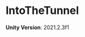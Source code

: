 # IntoTheTunnel

**Unity Version**: 2021.2.3f1

``` git clone https://github.com/brunofight/IntoTheTunnel.git   



